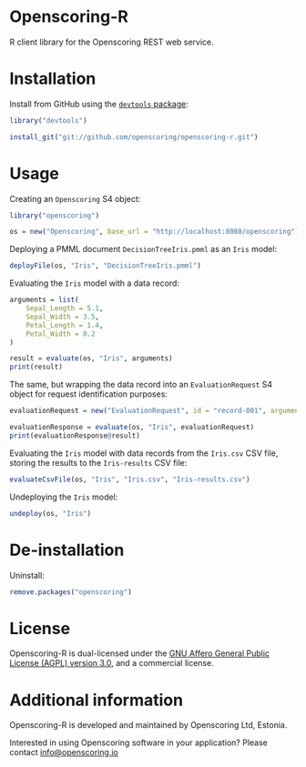 Openscoring-R
=============

R client library for the Openscoring REST web service.

# Installation #

Install from GitHub using the [`devtools` package](http://cran.r-project.org/web/packages/devtools/):
```R
library("devtools")

install_git("git://github.com/openscoring/openscoring-r.git")
```

# Usage #

Creating an `Openscoring` S4 object:
```R
library("openscoring")

os = new("Openscoring", base_url = "http://localhost:8080/openscoring")
```

Deploying a PMML document `DecisionTreeIris.pmml` as an `Iris` model:
```R
deployFile(os, "Iris", "DecisionTreeIris.pmml")
```

Evaluating the `Iris` model with a data record:
```R
arguments = list(
	Sepal_Length = 5.1,
	Sepal_Width = 3.5,
	Petal_Length = 1.4,
	Petal_Width = 0.2
)

result = evaluate(os, "Iris", arguments)
print(result)
```

The same, but wrapping the data record into an `EvaluationRequest` S4 object for request identification purposes:
```R
evaluationRequest = new("EvaluationRequest", id = "record-001", arguments = arguments)

evaluationResponse = evaluate(os, "Iris", evaluationRequest)
print(evaluationResponse@result)
```

Evaluating the `Iris` model with data records from the `Iris.csv` CSV file, storing the results to the `Iris-results` CSV file:
```R
evaluateCsvFile(os, "Iris", "Iris.csv", "Iris-results.csv")
```

Undeploying the `Iris` model:
```R
undeploy(os, "Iris")
```

# De-installation #

Uninstall:
```R
remove.packages("openscoring")
```

# License #

Openscoring-R is dual-licensed under the [GNU Affero General Public License (AGPL) version 3.0](http://www.gnu.org/licenses/agpl-3.0.html), and a commercial license.

# Additional information #

Openscoring-R is developed and maintained by Openscoring Ltd, Estonia.

Interested in using Openscoring software in your application? Please contact [info@openscoring.io](mailto:info@openscoring.io)

